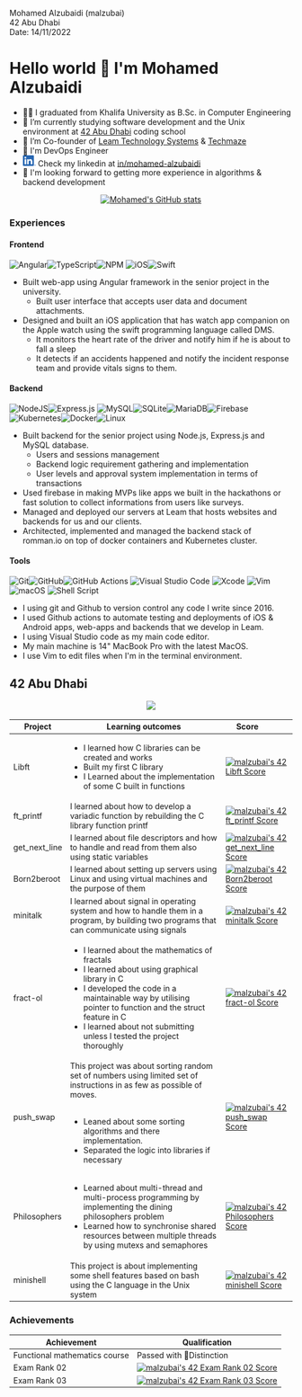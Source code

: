 Mohamed Alzubaidi (malzubai)\
42 Abu Dhabi\
Date: 14/11/2022

# Hello world 👋 I'm Mohamed Alzubaidi
- 👨‍🎓 I graduated from Khalifa University as B.Sc. in Computer Engineering
- 🌱 I’m currently studying software development and  the Unix environment at [42 Abu Dhabi](https://42abudhabi.ae) coding school
- 💼 I’m Co-founder of [Leam Technology Systems](https://leam.ae) & [Techmaze](https://techmaze.ae)
- 🚀 I'm DevOps Engineer
- <img src="./imgs/LI-In-Bug.png" width="23px"> Check my linkedin at [in/mohamed-alzubaidi](https://www.linkedin.com/in/mohamed-alzubaidi)
- 🔭 I'm looking forward to getting more experience in algorithms & backend development 


<div align="center">
	<a href="https://github.com/mohamedzu"><img src="https://github-readme-stats.vercel.app/api?username=Mohamedzu&hide=stars&count_private=true&show_icons=true&disable_animations=true&include_all_commits=true" alt="Mohamed's GitHub stats"/></a>
</div>

### Experiences
#### Frontend
![Angular](https://img.shields.io/badge/angular-%23DD0031.svg?style=for-the-badge&logo=angular&logoColor=white)![TypeScript](https://img.shields.io/badge/typescript-%23007ACC.svg?style=for-the-badge&logo=typescript&logoColor=white)![NPM](https://img.shields.io/badge/NPM-%23000000.svg?style=for-the-badge&logo=npm&logoColor=white) ![iOS](https://img.shields.io/badge/iOS-000000?style=for-the-badge&logo=ios&logoColor=white)![Swift](https://img.shields.io/badge/swift-F54A2A?style=for-the-badge&logo=swift&logoColor=white)
- Built web-app using Angular framework in the senior project in the university.
	- Built user interface that accepts user data and document attachments.
- Designed and built an iOS application that has watch app companion on the Apple watch using the swift programming language called DMS.
	- It monitors the heart rate of the driver and notify him if he is about to fall a sleep
	- It detects if an accidents happened and notify the incident response team and provide vitals signs to them.
#### Backend
![NodeJS](https://img.shields.io/badge/node.js-6DA55F?style=for-the-badge&logo=node.js&logoColor=white)![Express.js](https://img.shields.io/badge/express.js-%23404d59.svg?style=for-the-badge&logo=express&logoColor=%2361DAFB) ![MySQL](https://img.shields.io/badge/mysql-%2300f.svg?style=for-the-badge&logo=mysql&logoColor=white)![SQLite](https://img.shields.io/badge/sqlite-%2307405e.svg?style=for-the-badge&logo=sqlite&logoColor=white)![MariaDB](https://img.shields.io/badge/MariaDB-003545?style=for-the-badge&logo=mariadb&logoColor=white)![Firebase](https://img.shields.io/badge/Firebase-039BE5?style=for-the-badge&logo=Firebase&logoColor=white) ![Kubernetes](https://img.shields.io/badge/kubernetes-%23326ce5.svg?style=for-the-badge&logo=kubernetes&logoColor=white)![Docker](https://img.shields.io/badge/docker-%230db7ed.svg?style=for-the-badge&logo=docker&logoColor=white)![Linux](https://img.shields.io/badge/Linux-FCC624?style=for-the-badge&logo=linux&logoColor=black)
- Built backend for the senior project using Node.js, Express.js and MySQL database.
	- Users and sessions management
	- Backend logic requirement gathering and implementation
	- User levels and approval system implementation in terms of transactions
- Used firebase in making MVPs like apps we built in the hackathons or fast solution to collect informations from users like surveys.
- Managed and deployed our servers at Leam that hosts websites and backends for us and our clients.
- Architected, implemented and managed the backend stack of romman.io on top of docker containers and Kubernetes cluster.

#### Tools
![Git](https://img.shields.io/badge/git-%23F05033.svg?style=for-the-badge&logo=git&logoColor=white)![GitHub](https://img.shields.io/badge/github-%23121011.svg?style=for-the-badge&logo=github&logoColor=white)![GitHub Actions](https://img.shields.io/badge/github%20actions-%232671E5.svg?style=for-the-badge&logo=githubactions&logoColor=white) ![Visual Studio Code](https://img.shields.io/badge/Visual%20Studio%20Code-0078d7.svg?style=for-the-badge&logo=visual-studio-code&logoColor=white) ![Xcode](https://img.shields.io/badge/Xcode-007ACC?style=for-the-badge&logo=Xcode&logoColor=white) ![Vim](https://img.shields.io/badge/VIM-%2311AB00.svg?style=for-the-badge&logo=vim&logoColor=white) ![macOS](https://img.shields.io/badge/mac%20os-000000?style=for-the-badge&logo=macos&logoColor=F0F0F0) ![Shell Script](https://img.shields.io/badge/shell_script-%23121011.svg?style=for-the-badge&logo=gnu-bash&logoColor=white)

- I using git and Github to version control any code I write since 2016.
- I used Github actions to automate testing and deployments of iOS & Android apps, web-apps and backends that we develop in Leam.
- I using Visual Studio code as my main code editor.
- My main machine is 14" MacBook Pro with the latest MacOS.
- I use Vim to edit files when I'm in the terminal environment.

## 42 Abu Dhabi

<div align="center">
	<img src="https://badge42.vercel.app/api/v2/cl7jfpawv00060gjugg7czk8k/stats?cursusId=21&coalitionId=155"/>
</div>

Project | Learning outcomes | <div style="width:78px">Score</div>
------- | ----------- | -----
Libft|<ul><li>I learned how C libraries can be created and works</li><li>Built my first C library</li><li>I Learned about the implementation of some C built in functions</li></ul>|[![malzubai's 42 Libft Score](https://badge42.vercel.app/api/v2/cl7jfpawv00060gjugg7czk8k/project/2444509)](https://github.com/JaeSeoKim/badge42)
ft_printf|I learned about how to develop a variadic function by rebuilding the C library function printf| [![malzubai's 42 ft_printf Score](https://badge42.vercel.app/api/v2/cl7jfpawv00060gjugg7czk8k/project/2444754)](https://github.com/JaeSeoKim/badge42)
get_next_line| I learned about file descriptors and how to handle and read from them also using static variables | [![malzubai's 42 get_next_line Score](https://badge42.vercel.app/api/v2/cl7jfpawv00060gjugg7czk8k/project/2446012)](https://github.com/JaeSeoKim/badge42)
Born2beroot| I learned about setting up servers using  Linux and using virtual machines and the purpose of them | [![malzubai's 42 Born2beroot Score](https://badge42.vercel.app/api/v2/cl7jfpawv00060gjugg7czk8k/project/2446011)](https://github.com/JaeSeoKim/badge42)
minitalk| I learned about signal in operating system and how to handle them in a program, by building two programs that can communicate using signals | [![malzubai's 42 minitalk Score](https://badge42.vercel.app/api/v2/cl7jfpawv00060gjugg7czk8k/project/2536452)](https://github.com/JaeSeoKim/badge42)
fract-ol| <ul><li>I learned about the mathematics of fractals</li><li>I learned about using graphical library in C</li><li>I developed the code in a maintainable way by utilising pointer to function and the struct feature in C</li><li>I learned about not submitting unless I tested the project thoroughly</li></ul> | [![malzubai's 42 fract-ol Score](https://badge42.vercel.app/api/v2/cl7jfpawv00060gjugg7czk8k/project/2469141)](https://github.com/JaeSeoKim/badge42)
push_swap| This project was about sorting random set of numbers using limited set of instructions in as few as possible of moves.<br><br><ul><li>Leaned about some sorting algorithms and there implementation.</li><li>Separated the logic into libraries if necessary</li></ul> | [![malzubai's 42 push_swap Score](https://badge42.vercel.app/api/v2/cl7jfpawv00060gjugg7czk8k/project/2539576)](https://github.com/JaeSeoKim/badge42)
Philosophers| <ul><li>Learned about multi-thread and multi-process programming by implementing the dining philosophers problem</li><li>Learned how to synchronise shared resources between multiple threads by using mutexs and semaphores</li></ul> | [![malzubai's 42 Philosophers Score](https://badge42.vercel.app/api/v2/cl7jfpawv00060gjugg7czk8k/project/2642575)](https://github.com/JaeSeoKim/badge42)
minishell| This project is about implementing some shell features based on bash using the C language in the Unix system | [![malzubai's 42 minishell Score](https://badge42.vercel.app/api/v2/cl7jfpawv00060gjugg7czk8k/project/2753321)](https://github.com/JaeSeoKim/badge42)

### Achievements

Achievement | Qualification
------- | -----
Functional mathematics course | Passed with 🏅Distinction
Exam Rank 02 | [![malzubai's 42 Exam Rank 02 Score](https://badge42.vercel.app/api/v2/cl7jfpawv00060gjugg7czk8k/project/2469139)](https://github.com/JaeSeoKim/badge42)
Exam Rank 03 | [![malzubai's 42 Exam Rank 03 Score](https://badge42.vercel.app/api/v2/cl7jfpawv00060gjugg7czk8k/project/2675144)](https://github.com/JaeSeoKim/badge42)
